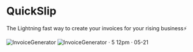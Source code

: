 # QuickSlip
The Lightning fast way to create your invoices for your rising business⚡️


![InvoiceGenerator](https://github.com/ShazanRizvi/InvoiceGenerator/assets/85864291/90e622ff-664e-49cf-9f47-1c7ac1e3a930)
![InvoiceGenerator · 5 12pm · 05-21](https://github.com/ShazanRizvi/InvoiceGenerator/assets/85864291/7d84adc8-9e6d-4849-b23a-4066699d1382)

